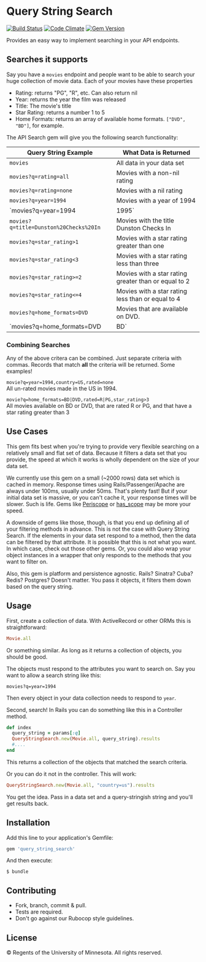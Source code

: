 # Query String Search 
[![Build Status](https://api.travis-ci.org/umn-asr/query_string_search.svg?branch=master)](https://travis-ci.org/umn-asr/query_string_search) 
[![Code Climate](https://codeclimate.com/github/umn-asr/query_string_search/badges/gpa.svg)](https://codeclimate.com/github/umn-asr/query_string_search)
[![Gem Version](https://badge.fury.io/rb/query_string_search.svg)](http://badge.fury.io/rb/query_string_search)

Provides an easy way to implement searching in your API endpoints.

## Searches it supports

Say you have a `movies` endpoint and people want to be able to search your huge collection of movie data. Each of your movies have these properties

- Rating: returns "PG", "R", etc. Can also return nil
- Year: returns the year the film was released
- Title: The movie's title
- Star Rating: returns a number 1 to 5
- Home Formats: returns an array of available home formats. `["DVD", "BD"]`, for example.

The API Search gem will give you the following search functionality:

Query String Example  | What Data is Returned
------------- | -------------
`movies` | All data in your data set
`movies?q=rating=all` | Movies with a non-nil rating
`movies?q=rating=none` | Movies with a nil rating
`movies?q=year=1994` | Movies with a year of 1994
`movies?q=year=1994|1995` | Movies with a year of 1994 or 1995
`movies?q=title=Dunston%20Checks%20In` | Movies with the title Dunston Checks In
`movies?q=star_rating>1` | Movies with a star rating greater than one
`movies?q=star_rating<3` | Movies with a star rating less than three
`movies?q=star_rating>=2` | Movies with a star rating greater than or equal to 2
`movies?q=star_rating<=4` | Movies with a star rating less than or equal to 4
`movies?q=home_formats=DVD` | Movies that are available on DVD.
`movies?q=home_formats=DVD|BD` | Movies that are available on DVD or Blu Ray

### Combining Searches

Any of the above critera can be combined. 
Just separate criteria with commas. 
Records that match **all** the criteria will be returned. 
Some examples!

`movie?q=year=1994,country=US,rated=none`<br />
 All un-rated movies made in the US in 1994.

`movie?q=home_formats=BD|DVD,rated=R|PG,star_rating>3`<br />
All movies available on BD or DVD, that are rated R or PG, and that have a star rating greater than 3

## Use Cases

This gem fits best when you're trying to provide very flexible searching on a relatively small and flat set of data. Because it filters a data set that you provide, the speed at which it works is wholly dependent on the size of your data set.

We currently use this gem on a small (~2000 rows) data set which is cached in memory. Response times using Rails/Passenger/Apache are always under 100ms, usually under 50ms. That's plenty fast! But if your initial data set is massive, or you can't cache it, your response times will be slower. Such is life. Gems like [Periscope](https://rubygems.org/gems/periscope) or [has_scope](https://rubygems.org/gems/has_scope) may be more your speed.

A downside of gems like those, though, is that you end up defining all of your filtering methods in advance. This is not the case with Query String Search. If the elements in your data set respond to a method, then the data can be filtered by that attribute. It is possible that this is not what you want. In which case, check out those other gems. Or, you could also wrap your object instances in a wrapper that only responds to the methods that you want to filter on.

Also, this gem is platform and persistence agnostic. Rails? Sinatra? Cuba? Redis? Postgres? Doesn't matter. You pass it objects, it filters them down based on the query string.

## Usage

First, create a collection of data. With ActiveRecord or other ORMs this is straightforward:

```ruby
Movie.all
```

Or something similar. As long as it returns a collection of objects, you should be good.

The objects must respond to the attributes you want to search on. Say you want to allow a search string like this:

`movies?q=year=1994`

Then every object in your data collection needs to respond to `year`.

Second, search! In Rails you can do something like this in a Controller method.

```ruby
def index
  query_string = params[:q]
  QueryStringSearch.new(Movie.all, query_string).results
  #....
end
```

This returns a collection of the objects that matched the search criteria.

Or you can do it not in the controller. This will work:

```ruby
QueryStringSearch.new(Movie.all, "country=us").results
```

You get the idea. Pass in a data set and a query-stringish string and you'll get results back.

## Installation

Add this line to your application's Gemfile:

```ruby
gem 'query_string_search'
```

And then execute:

    $ bundle


## Contributing

- Fork, branch, commit & pull.
- Tests are required.
- Don't go against our Rubocop style guidelines.

## License

© Regents of the University of Minnesota. All rights reserved.

